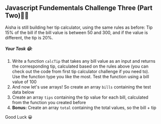 ## Javascript Fundementals Challenge Three (Part Two)💪🏾

Aisha is still building her tip calculator, using the same rules as before: Tip 15% of the bill if the bill value is between 50 and 300, and if the value is different, the tip is 
20%.

##### Your Task 😃:

1. Write a function `calcTip` that takes any bill value as an input and returns the corresponding tip, calculated based on the rules above (you can check out the code from first tip calculator challenge if you need to). Use the function type you like the most. Test the function using a bill value of 100
2. And now let's use arrays! So create an array `bills` containing the test data below
3. Create an array `tips` containing the tip value for each bill, calculated from the function you created before
4. **Bonus:** Create an array `total` containing the total values, so the bill + tip

Good Luck 😀
